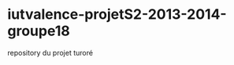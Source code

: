 iutvalence-projetS2-2013-2014-groupe18
======================================

repository du projet turoré
